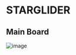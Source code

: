 # STARGLIDER
## Main Board
![image](https://github.com/user-attachments/assets/b8b5eddd-9909-4bb6-ab0e-d4e6b1301e7f)

